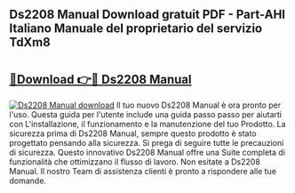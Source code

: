 ## Ds2208 Manual Download gratuit PDF - Part-AHI Italiano Manuale del proprietario del servizio TdXm8

# <h2><a href="http://dfa3qp.blite.top/?on=Ds2208+Manual">🔗Download 👉🔴 Ds2208 Manual</a></h2>

[![Ds2208 Manual download](https://i.imgur.com/lujVjoI.png)](http://dfa3qp.blite.top/?on=Ds2208+Manual)
Il tuo nuovo Ds2208 Manual è ora pronto per l'uso. Questa guida per l'utente include una guida passo passo per aiutarti con L'installazione, il funzionamento e la manutenzione del tuo Prodotto. La sicurezza prima di Ds2208 Manual, sempre questo prodotto è stato progettato pensando alla sicurezza. Si prega di seguire tutte le precauzioni di sicurezza. Questo innovativo Ds2208 Manual offre una Suite completa di funzionalità che ottimizzano il flusso di lavoro. Non esitate a Ds2208 Manual. Il nostro Team di assistenza clienti è pronto a rispondere alle tue domande.
